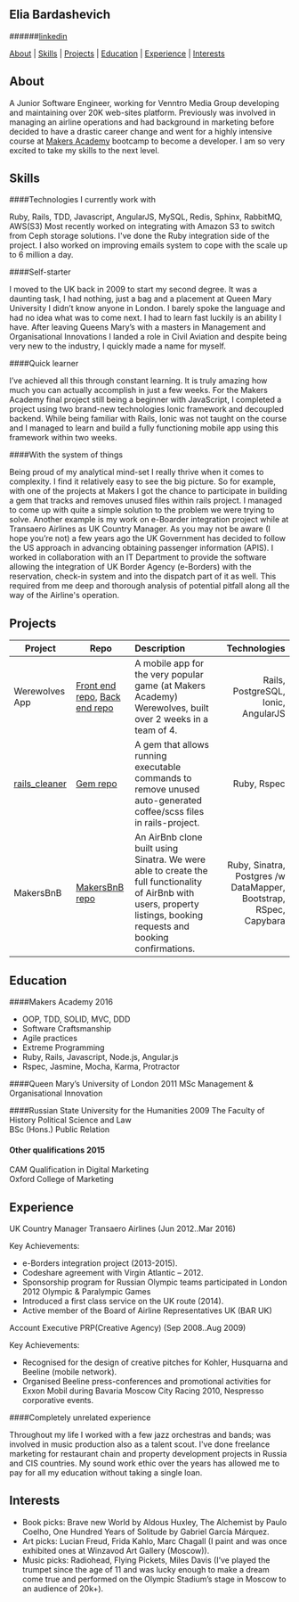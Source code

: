 
## Elia Bardashevich

######[linkedin](https://www.linkedin.com/in/elia-bardashevich-65060b28/)

[About](#About) | [Skills](#Skills) | [Projects](#Projects) |
[Education](#Education) | [Experience](#Experience) | [Interests](#Interests)

## <a name="About">About</a>
A Junior Software Engineer, working for Venntro Media Group developing and maintaining over 20K web-sites platform. Previously was involved in managing an airline operations and had background in marketing before decided to have a drastic career change and went for a highly intensive course at [Makers Academy](http://www.makersacademy.com/about-us/) bootcamp to become a developer. I am so very excited to take my skills to the next level.

## <a name="Skills">Skills</a>

####Technologies I currently work with

  Ruby, Rails, TDD, Javascript, AngularJS, MySQL, Redis, Sphinx, RabbitMQ, AWS(S3)
  Most recently worked on integrating with Amazon S3 to switch from Ceph storage solutions. I've done the Ruby integration side of the project. I also worked on improving emails system to cope with the scale up to 6 million a day.

####Self-starter

  I moved to the UK back in 2009 to start my second degree. It was a daunting task, I had nothing, just a bag and a placement at Queen Mary University I didn’t know anyone in London. I barely spoke the language and had no idea what was to come next. I had to learn fast luckily is an ability I have.
  After leaving Queens Mary’s with a masters in Management and Organisational Innovations I landed a role in Civil Aviation and despite being very new to the industry, I quickly made a name for myself.

####Quick learner

  I’ve achieved all this through constant learning. It is truly amazing how much you can actually accomplish in just a few weeks. For the Makers Academy final project still being a beginner with JavaScript, I completed a project using two brand-new technologies Ionic framework and decoupled backend. While being familiar with Rails, Ionic was not taught on the course and I managed to learn and build a fully functioning mobile app using this framework within two weeks.

####With the system of things

  Being proud of my analytical mind-set I really thrive when it comes to complexity. I find it relatively easy to see the big picture. So for example, with one of the projects at Makers I got the chance to participate in building a gem that tracks and removes unused files within rails project. I managed to come up with quite a simple solution to the problem we were trying to solve.
  Another example is my work on e-Boarder integration project while at Transaero Airlines as UK Country Manager. As you may not be aware (I hope you’re not) a few years ago the UK Government has decided to follow the US approach in advancing obtaining passenger information (APIS). I worked in collaboration with an IT Department to provide the software allowing the integration of UK Border Agency (e-Borders) with the reservation, check-in system and into the dispatch part of it as well. This required from me deep and thorough analysis of potential pitfall along all the way of the Airline's operation.  


## <a name="Projects">Projects</a>

| Project       | Repo | Description        | Technologies  |
| ------------- |-----|:-------------| -----:|
| Werewolves App| [Front end repo](https://github.com/elibar-uk/werewolves_frontend), [Back end repo](https://github.com/elibar-uk/werewolves_backend)|A mobile app for the very popular game (at Makers Academy) Werewolves, built over 2 weeks in a team of 4. | Rails, PostgreSQL, Ionic, AngularJS |
| [rails_cleaner](https://rubygems.org/gems/rails_cleaner)  |[Gem repo](https://github.com/elibar-uk/rails_cleaner)|A gem that allows running executable commands to remove unused auto-generated coffee/scss files in rails-project.|Ruby, Rspec|
| MakersBnB | [MakersBnB repo](https://github.com/elibar-uk/MakersBnB)|An AirBnb clone built using Sinatra. We were able to create the full functionality of AirBnb with users, property listings, booking requests and booking confirmations.   |  Ruby, Sinatra, Postgres /w DataMapper, Bootstrap, RSpec, Capybara|

## <a name="Education">Education</a>

####Makers Academy                                    2016

- OOP, TDD, SOLID, MVC, DDD
- Software Craftsmanship
- Agile practices
- Extreme Programming
- Ruby, Rails, Javascript, Node.js, Angular.js
- Rspec, Jasmine, Mocha, Karma, Protractor


####Queen Mary’s University of London                 2011
  MSc Management & Organisational Innovation          

####Russian State University for the Humanities       2009
  The Faculty of History Political Science and Law       
  BSc (Hons.) Public Relation         	                  


#### Other qualifications                             2015

 CAM Qualification in Digital Marketing               
 Oxford College of Marketing

## <a name="Experience">Experience</a>

UK Country Manager     Transaero Airlines      (Jun 2012..Mar 2016)

Key Achievements:
- 	e-Borders integration project (2013-2015).
- 	Codeshare agreement with Virgin Atlantic – 2012.
-   Sponsorship program for Russian Olympic teams participated in London 2012 Olympic & Paralympic Games
- 	Introduced a first class service on the UK route (2014).
- 	Active member of the Board of Airline Representatives UK (BAR UK)

Account Executive      PRP(Creative Agency)     (Sep 2008..Aug 2009)   

Key Achievements:
- 	Recognised for the design of creative pitches for Kohler, Husquarna and Beeline (mobile network).
- 	Organised Beeline press-conferences and promotional activities for Exxon Mobil during Bavaria Moscow City Racing 2010, Nespresso corporative events.

####Completely unrelated experience

Throughout my life I worked with a few jazz orchestras and bands; was involved in music production also as a talent scout. I've done freelance marketing for restaurant chain and property development projects in Russia and CIS countries. My sound work ethic over the years has allowed me to pay for all my education without taking a single loan.

## <a name="Interests">Interests</a>

- Book picks: Brave new World by Aldous Huxley, The Alchemist by Paulo Coelho, One Hundred Years of Solitude by Gabriel García Márquez.
- Art picks: Lucian Freud, Frida Kahlo, Marc Chagall (I paint and was once exhibited ones at Winzavod Art Gallery (Moscow)).
- Music picks:  Radiohead, Flying Pickets, Miles Davis (I’ve played the trumpet since the age of 11 and was lucky enough to make a dream come true and performed on the Olympic Stadium’s stage in Moscow to an audience of 20k+).

